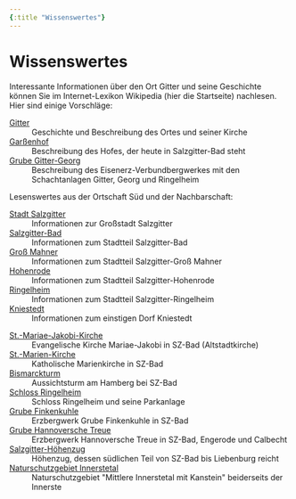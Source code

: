 ```yaml
---
{:title "Wissenswertes"}
---
```


# Wissenswertes



Interessante Informationen über den Ort Gitter und seine Geschichte können Sie im Internet-Lexikon Wikipedia (hier die Startseite) nachlesen. Hier sind einige Vorschläge:

<dl>
<dt><a href="http://de.wikipedia.org/wiki/Gitter_(Salzgitter)">Gitter</a></dt>
<dd>Geschichte und Beschreibung des Ortes und seiner Kirche</dd>
<dt><a href="http://de.wikipedia.org/wiki/Gar%C3%9Fenhof">Garßenhof</a></dt>
<dd>Beschreibung des Hofes, der heute in Salzgitter-Bad steht</dd>
<dt><a href="http://de.wikipedia.org/wiki/Grube_Gitter-Georg">Grube Gitter-Georg</a></dt>
<dd>Beschreibung des Eisenerz-Verbundbergwerkes mit den Schachtanlagen Gitter, Georg und Ringelheim</dd>
</dl>

Lesenswertes aus der Ortschaft Süd und der Nachbarschaft:

<dl>
<dt><a href="http://de.wikipedia.org/wiki/Salzgitter">Stadt Salzgitter</a></dt>
<dd>Informationen zur Großstadt Salzgitter</dd>
<dt><a href="http://de.wikipedia.org/wiki/Salzgitter-Bad">Salzgitter-Bad</a></dt>
<dd>Informationen zum Stadtteil Salzgitter-Bad</dd>
<dt><a href="http://de.wikipedia.org/wiki/Gro%C3%9F_Mahner">Groß Mahner</a></dt>
<dd>Informationen zum Stadtteil Salzgitter-Groß Mahner</dd>
<dt><a href="http://de.wikipedia.org/wiki/Hohenrode_(Salzgitter)">Hohenrode</a></dt>
<dd>Informationen zum Stadtteil Salzgitter-Hohenrode</dd>
<dt><a href="http://de.wikipedia.org/wiki/Ringelheim">Ringelheim</a></dt>
<dd>Informationen zum Stadtteil Salzgitter-Ringelheim</dd>
<dt><a href="http://de.wikipedia.org/wiki/Kniestedt">Kniestedt</a></dt>
<dd>Informationen zum einstigen Dorf Kniestedt</dd>
</dl>

<dl>
<dt><a href="http://de.wikipedia.org/wiki/St.-Mariae-Jakobi-Kirche">St.-Mariae-Jakobi-Kirche</a></dt>
<dd>Evangelische Kirche Mariae-Jakobi in SZ-Bad (Altstadtkirche)</dd>
<dt><a href="http://de.wikipedia.org/wiki/St.-Marien-Kirche_(Salzgitter-Bad)">St.-Marien-Kirche</a></dt>
<dd>Katholische Marienkirche in SZ-Bad</dd>
<dt><a href="http://de.wikipedia.org/wiki/Bismarckturm_(Salzgitter)">Bismarckturm</a></dt>
<dd>Aussichtsturm am Hamberg bei SZ-Bad</dd>
<dt><a href="http://de.wikipedia.org/wiki/Schloss_Ringelheim">Schloss Ringelheim</a></dt>
<dd>Schloss Ringelheim und seine Parkanlage</dd>
<dt><a href="http://de.wikipedia.org/wiki/Grube_Finkenkuhle">Grube Finkenkuhle</a></dt>
<dd>Erzbergwerk Grube Finkenkuhle in SZ-Bad</dd>
<dt><a href="http://de.wikipedia.org/wiki/Grube%20Hannoversche%20Treue">Grube Hannoversche Treue</a></dt>
<dd>Erzbergwerk Hannoversche Treue in SZ-Bad, Engerode und Calbecht</dd>
<dt><a href="http://de.wikipedia.org/wiki/Salzgitter-H%C3%B6henzug">Salzgitter-Höhenzug</a></dt>
<dd>Höhenzug, dessen südlichen Teil von SZ-Bad bis Liebenburg reicht</dd>
<dt><a href="http://de.wikipedia.org/wiki/Mittleres%20Innerstetal%20mit%20Kanstein">Naturschutzgebiet Innerstetal</a></dt>
<dd>Naturschutzgebiet "Mittlere Innerstetal mit Kanstein" beiderseits der Innerste</dd>
</dl>



